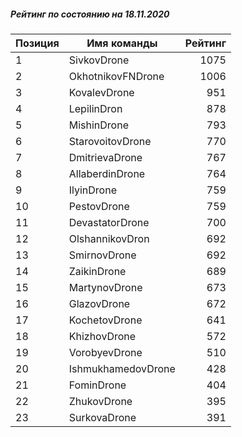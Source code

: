 ##### Рейтинг по состоянию на 18.11.2020

Позиция|Имя команды|Рейтинг
---|---|---:
1|SivkovDrone|1075
2|OkhotnikovFNDrone|1006
3|KovalevDrone|951
4|LepilinDron|878
5|MishinDrone|793
6|StarovoitovDrone|770
7|DmitrievaDrone|767
8|AllaberdinDrone|764
9|IlyinDrone|759
10|PestovDrone|759
11|DevastatorDrone|700
12|OlshannikovDron|692
13|SmirnovDrone|692
14|ZaikinDrone|689
15|MartynovDrone|673
16|GlazovDrone|672
17|KochetovDrone|641
18|KhizhovDrone|572
19|VorobyevDrone|510
20|IshmukhamedovDrone|428
21|FominDrone|404
22|ZhukovDrone|395
23|SurkovaDrone|391
